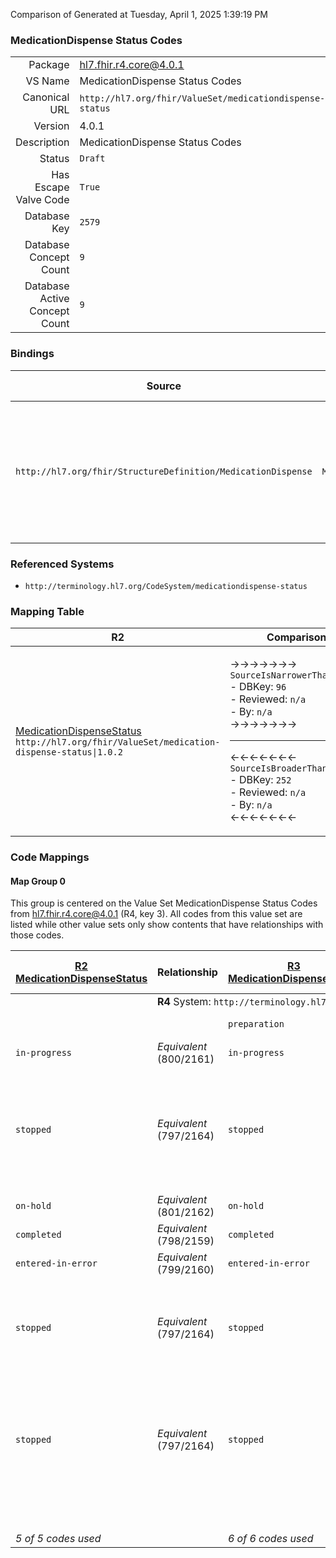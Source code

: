 Comparison of 
Generated at Tuesday, April 1, 2025 1:39:19 PM

### MedicationDispense Status Codes

|      |     |
| ---: | --- |
| Package | hl7.fhir.r4.core@4.0.1 |
| VS Name | MedicationDispense Status Codes |
| Canonical URL | `http://hl7.org/fhir/ValueSet/medicationdispense-status` |
| Version | 4.0.1 |
| Description | MedicationDispense Status Codes |
| Status | `Draft` |
| Has Escape Valve Code | `True` |
| Database Key | `2579` |
| Database Concept Count | `9` |
| Database Active Concept Count | `9` |
### Bindings

| Source | Element | Binding | Strength | Element Short |
| ------ | ------- | ------- | -------- | ------------- |
| `http://hl7.org/fhir/StructureDefinition/MedicationDispense` | `MedicationDispense.status` | `http://hl7.org/fhir/ValueSet/medicationdispense-status\|4.0.1` | `Required` | preparation \| in-progress \| cancelled \| on-hold \| completed \| entered-in-error \| stopped \| declined \| unknown |

### Referenced Systems

* `http://terminology.hl7.org/CodeSystem/medicationdispense-status`
### Mapping Table

| R2 | Comparison | R3 | Comparison | R4 | Comparison | R4B | Comparison | R5
| --- | --- | --- | --- | --- | --- | --- | --- | ---
| [MedicationDispenseStatus](/docs/R2/ValueSets/MedicationDispenseStatus.md)<br/> `http://hl7.org/fhir/ValueSet/medication-dispense-status\|1.0.2` | →→→→→→→<br/>`SourceIsNarrowerThanTarget`<br/>- DBKey: `96`<br/>- Reviewed: `n/a`<br/>- By: `n/a`<br/>→→→→→→→<hr/>←←←←←←←<br/>`SourceIsBroaderThanTarget`<br/>- DBKey: `252`<br/>- Reviewed: `n/a`<br/>- By: `n/a`<br/>←←←←←←←| [MedicationDispenseStatus](/docs/R3/ValueSets/MedicationDispenseStatus.md)<br/> `http://hl7.org/fhir/ValueSet/medication-dispense-status\|3.0.2` | →→→→→→→<br/>`SourceIsBroaderThanTarget`<br/>- DBKey: `436`<br/>- Reviewed: `n/a`<br/>- By: `n/a`<br/>→→→→→→→<hr/>←←←←←←←<br/>`RelatedTo`<br/>- DBKey: `658`<br/>- Reviewed: `n/a`<br/>- By: `n/a`<br/>←←←←←←←| [MedicationDispense Status Codes](/docs/R4/ValueSets/MedicationDispenseStatusCodes.md)<br/> `http://hl7.org/fhir/ValueSet/medicationdispense-status\|4.0.1` | →→→→→→→<br/>`Equivalent`<br/>- DBKey: `1599`<br/>- Reviewed: `n/a`<br/>- By: `n/a`<br/>→→→→→→→<hr/>←←←←←←←<br/>`Equivalent`<br/>- DBKey: `1600`<br/>- Reviewed: `n/a`<br/>- By: `n/a`<br/>←←←←←←←| [MedicationDispense Status Codes](/docs/R4B/ValueSets/MedicationDispenseStatusCodes.md)<br/> `http://hl7.org/fhir/ValueSet/medicationdispense-status\|4.3.0` | →→→→→→→<br/>`Equivalent`<br/>- DBKey: `914`<br/>- Reviewed: `n/a`<br/>- By: `n/a`<br/>→→→→→→→<hr/>←←←←←←←<br/>`Equivalent`<br/>- DBKey: `1175`<br/>- Reviewed: `n/a`<br/>- By: `n/a`<br/>←←←←←←←| [MedicationDispenseStatusCodes](/docs/R5/ValueSets/MedicationDispenseStatusCodes.md)<br/> `http://hl7.org/fhir/ValueSet/medicationdispense-status\|5.0.0` 

### Code Mappings


#### Map Group 0

This group is centered on the Value Set MedicationDispense Status Codes from hl7.fhir.r4.core@4.0.1 (R4, key 3).
All codes from this value set are listed while other value sets only show contents that have relationships with those codes.

| [R2 MedicationDispenseStatus](/docs/R2/ValueSets/MedicationDispenseStatus.md)| Relationship | [R3 MedicationDispenseStatus](/docs/R3/ValueSets/MedicationDispenseStatus.md)| Relationship | R4 MedicationDispense Status Codes| Relationship | [R4B MedicationDispense Status Codes](/docs/R4B/ValueSets/MedicationDispenseStatusCodes.md)| Relationship | [R5 MedicationDispenseStatusCodes](/docs/R5/ValueSets/MedicationDispenseStatusCodes.md)
| --- | --- | --- | --- | --- | --- | --- | --- | ---
| <td colspan="8">**R4** System: `http://terminology.hl7.org/CodeSystem/medicationdispense-status`
| | | `preparation`| _Equivalent_ <br/>(3943/6262)| **`preparation`**| _Equivalent_ <br/>(16522/16523)| `preparation`| _Equivalent_ <br/>(8758/11067)| `preparation`
| `in-progress`| _Equivalent_ <br/>(800/2161)| `in-progress`| _Equivalent_ <br/>(3941/6260)| **`in-progress`**| _Equivalent_ <br/>(16524/16525)| `in-progress`| _Equivalent_ <br/>(8756/11065)| `in-progress`
| `stopped`| _Equivalent_ <br/>(797/2164)| `stopped`| →→→→ _SourceIsBroaderThanTarget_ →→→→ <br/>(3937)<hr/>←←←← _SourceIsNarrowerThanTarget_ ←←←← <br/>(6257) | **`cancelled`**| _Equivalent_ <br/>(16526/16527)| `cancelled`| _Equivalent_ <br/>(8753/11062)| `cancelled`
| `on-hold`| _Equivalent_ <br/>(801/2162)| `on-hold`| _Equivalent_ <br/>(3942/6261)| **`on-hold`**| _Equivalent_ <br/>(16528/16529)| `on-hold`| _Equivalent_ <br/>(8757/11066)| `on-hold`
| `completed`| _Equivalent_ <br/>(798/2159)| `completed`| _Equivalent_ <br/>(3939/6258)| **`completed`**| _Equivalent_ <br/>(16530/16531)| `completed`| _Equivalent_ <br/>(8754/11063)| `completed`
| `entered-in-error`| _Equivalent_ <br/>(799/2160)| `entered-in-error`| _Equivalent_ <br/>(3940/6259)| **`entered-in-error`**| _Equivalent_ <br/>(16532/16533)| `entered-in-error`| _Equivalent_ <br/>(8755/11064)| `entered-in-error`
| `stopped`| _Equivalent_ <br/>(797/2164)| `stopped`| →→→→ _SourceIsBroaderThanTarget_ →→→→ <br/>(3936)<hr/>←←←← _Equivalent_ ←←←← <br/>(6255) | **`stopped`**| _Equivalent_ <br/>(16534/16535)| `stopped`| _Equivalent_ <br/>(8751/11060)| `stopped`
| `stopped`| _Equivalent_ <br/>(797/2164)| `stopped`| →→→→ _SourceIsBroaderThanTarget_ →→→→ <br/>(3938)<hr/>←←←← _SourceIsNarrowerThanTarget_ ←←←← <br/>(6256) | **`declined`**| _Equivalent_ <br/>(16536/16537)| `declined`| _Equivalent_ <br/>(8752/11061)| `declined`
| | | | | **`unknown`**| _Equivalent_ <br/>(16538/16539)| `unknown`| _Equivalent_ <br/>(8759/11068)| `unknown`
| *5 of 5 codes used* | | *6 of 6 codes used* | | *9 of 9 codes used* | | *9 of 9 codes used* | | *9 of 9 codes used* 


